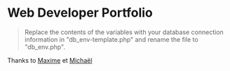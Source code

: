 # Web Developer Portfolio

> Replace the contents of the variables with your database connection information in "db_env-template.php" and rename the file to "db_env.php".

Thanks to [Maxime](https://github.com/MaximeDAM) et [Michaël](https://github.com/MichaelLhommeOFP)